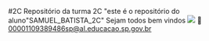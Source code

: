 #2C
Repositório da turma 2C
"este é o repositório do aluno"SAMUEL_BATISTA_2C"
Sejam todos bem vindos
![](https://media1.tenor.com/m/5WSpjP36oSUAAAAC/jokic-nikola.gif)
📧00001109389486sp@al.educacao.sp.gov.br
